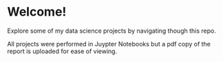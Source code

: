# Welcome! 

Explore some of my data science projects by navigating though this repo. 

All projects were performed in Juypter Notebooks but a pdf copy of the report is uploaded for ease of viewing.
